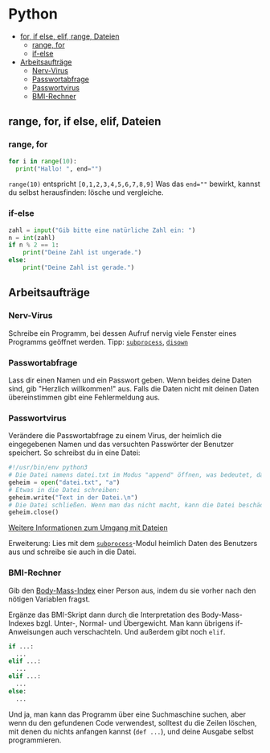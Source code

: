 # Python

<!-- MDTOC maxdepth:3 firsth1:2 numbering:0 flatten:0 bullets:1 updateOnSave:1 -->

- [for, if else, elif, range, Dateien](#for-if-else-elif-range-dateien)
   - [range, for](#range-for)
   - [if-else](#if-else)
- [Arbeitsaufträge](#arbeitsaufträge)
   - [Nerv-Virus](#nerv-virus)
   - [Passwortabfrage](#passwortabfrage)
   - [Passwortvirus](#passwortvirus)
   - [BMI-Rechner](#bmi-rechner)

<!-- /MDTOC -->

## range, for, if else, elif, Dateien

### range, for

```python
for i in range(10):
  print("Hallo! ", end="")
```

`range(10)` entspricht `[0,1,2,3,4,5,6,7,8,9]`
Was das `end=""` bewirkt, kannst du selbst herausfinden: lösche und vergleiche.

### if-else

```python
zahl = input("Gib bitte eine natürliche Zahl ein: ")
n = int(zahl)
if n % 2 == 1:
    print("Deine Zahl ist ungerade.")
else:
    print("Deine Zahl ist gerade.")
```

## Arbeitsaufträge

### Nerv-Virus
Schreibe ein Programm, bei dessen Aufruf nervig viele Fenster eines Programms geöffnet werden.
Tipp: [`subprocess`](Py_Basics.md#import-asctime-subprocess), [`disown`](terminal.md)

### Passwortabfrage
Lass dir einen Namen und ein Passwort geben. Wenn beides deine Daten sind, gib "Herzlich willkommen!" aus. Falls die Daten nicht mit deinen Daten übereinstimmen gibt eine Fehlermeldung aus.

### Passwortvirus
Verändere die Passwortabfrage zu einem Virus, der heimlich die eingegebenen Namen und das versuchten Passwörter der Benutzer speichert. So schreibst du in eine Datei:

```python
#!/usr/bin/env python3
# Die Datei namens datei.txt im Modus "append" öffnen, was bedeutet, dass beim Schreiben hinzugefügt und nicht überschrieben wird. Will man überschreiben, kann man `w` verwenden.
geheim = open("datei.txt", "a")
# Etwas in die Datei schreiben:
geheim.write("Text in der Datei.\n")
# Die Datei schließen. Wenn man das nicht macht, kann die Datei beschädigt werden.
geheim.close()
```

[Weitere Informationen zum Umgang mit Dateien](https://www.tutorialspoint.com/python/python_files_io.htm)

Erweiterung: Lies mit dem [`subprocess`]()-Modul heimlich Daten des Benutzers aus und schreibe sie auch in die Datei.

### BMI-Rechner
Gib den [Body-Mass-Index](https://de.wikipedia.org/wiki/Body-Mass-Index#Berechnung) einer Person aus, indem du sie vorher nach den nötigen Variablen fragst.

Ergänze das BMI-Skript dann durch die Interpretation des Body-Mass-Indexes bzgl. Unter-, Normal- und Übergewicht. Man kann übrigens if-Anweisungen auch verschachteln. Und außerdem gibt noch `elif`.

```python
if ...:
  ...
elif ...:
  ...
elif ...:
  ...
else:
  ...
```

Und ja, man kann das Programm über eine Suchmaschine suchen, aber wenn du den gefundenen Code verwendest, solltest du die Zeilen löschen, mit denen du nichts anfangen kannst (`def ...`), und deine Ausgabe selbst programmieren.
